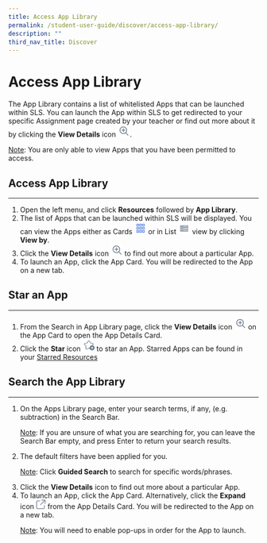 ```yaml
---
title: Access App Library
permalink: /student-user-guide/discover/access-app-library/
description: ""
third_nav_title: Discover
---
```

<h1>Access App Library</h1>

<p>The App Library contains a list of whitelisted Apps that can be launched within SLS. You can launch the App within SLS to get redirected to your specific Assignment page created by your teacher or find out more about it by clicking the <strong>View Details</strong> icon <img style="width:1.5rem; display: inline;" src="/images/Icons/ViewDetails.svg">.</p>

<p><u>Note</u>: You are only able to view Apps that you have been permitted to access.</p>

<h2>Access App Library</h2>
<hr>
<ol>
<li>Open the left menu, and click <strong>Resources</strong> followed by <strong>App Library</strong>.</li>
<li>The list of Apps that can be launched within SLS will be displayed. You can view the Apps either as Cards <img style="width:1.5rem; display: inline;" src="/images/Icons/Card.png"> or in List <img style="width:1.5rem; display: inline;" src="/images/Icons/List.svg"> view by clicking <strong>View by</strong>.</li>
<li>Click the <strong>View Details</strong> icon <img style="width:1.5rem; display: inline;" src="/images/Icons/ViewDetails.svg"> to find out more about a particular App.</li>
		<li>To launch an App, click the App Card. You will be redirected to the App on a new tab.</li>
	</ol>
<h2>Star an App</h2>
<hr>
<ol>
<li>From the Search in App Library page, click the <strong>View Details</strong> icon <img style="width:1.5rem; display: inline;" src="/images/Icons/ViewDetails.svg"> on the App Card to open the App Details Card.</li>
<li>Click the <strong>Star</strong> icon <img style="width:1.5rem; display: inline;" src="/images/Icons/AddStar.svg"> to star an App. Starred Apps can be found in your <a target="_blank" href="/student-user-guide/organise/star-resources/">Starred Resources</a></li>	
</ol>
<h2>Search the App Library</h2>
<hr>
<ol>
<li>On the Apps Library page, enter your search terms, if any, (e.g. subtraction) in the Search Bar.</li>
<p><u>Note</u>: If you are unsure of what you are searching for, you can leave the Search Bar empty, and press Enter to return your search results.</p>
<li>The default filters have been applied for you.</li>
<p><u>Note</u>: Click <strong>Guided Search</strong> to search for specific words/phrases.</p>
<li>Click the <strong>View Details</strong> icon to find out more about a particular App.</li>
<li>To launch an App, click the App Card. Alternatively, click the <strong>Expand</strong> icon <img style="width:1.2rem; display: inline;" src="/images/Icons/external-link.svg"> from the App Details Card. You will be redirected to the App on a new tab.</li>
<p><u>Note</u>: You will need to enable pop-ups in order for the App to launch.</p></ol>